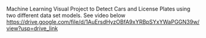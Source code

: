 Machine Learning Visual Project to Detect Cars and License Plates using two different data set models. See video below 
https://drive.google.com/file/d/1AuErsdHyzOBfA9xYRBpSYxYWaPGGN39w/view?usp=drive_link
